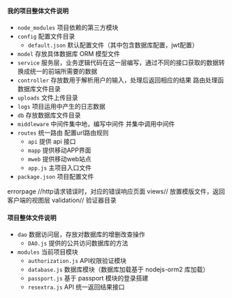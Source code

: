 #### 我的项目整体文件说明

- `node_modules` 项目依赖的第三方模块
- `config` 配置文件目录
  - `default.json` 默认配置文件（其中包含数据库配置，jwt配置）
- `model` 存放具体数据库 ORM 模型文件
- `service` 服务层，业务逻辑代码在这一层编写，通过不同的接口获取的数据转换成统一的前端所需要的数据 
- `controller` 存放数用于解析用户的输入，处理后返回相应的结果 路由处理函数据库文件目录
- `uploads` 文件上传目录 
- `logs` 项目运用中产生的日志数据 
- `db` 存放数据库文件目录
- `middleware` 中间件集中地，编写中间件 并集中调用中间件
- `routes` 统一路由 配置url路由规则
  - `api` 提供 api 接口
  - `mapp` 提供移动APP界面
  - `mweb` 提供移动web站点
  - `app.js` 主项目入口文件
- `package.json` 项目配置文件



errorpage //http请求错误时，对应的错误响应页面
views// 放置模版文件，返回客户端的视图层
validation// 验证器目录

#### 项目整体文件说明


- `dao` 数据访问层，存放对数据库的增删改查操作
  - `DAO.js` 提供的公共访问数据库的方法
- `modules` 当前项目模块
  - `authorization.js` API权限验证模块
  - `database.js` 数据库模块（数据库加载基于 nodejs-orm2 库加载）
  - `passport.js` 基于 passport 模块的登录搭建
  - `resextra.js` API 统一返回结果接口

